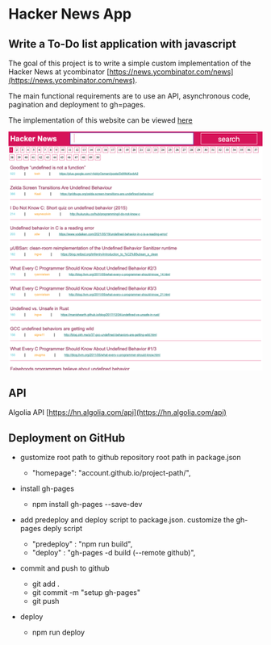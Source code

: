 # Hacker News App

## Write a To-Do list application with javascript

The goal of this project is to write a simple custom implementation of the Hacker News at ycombinator [https://news.ycombinator.com/news](https://news.ycombinator.com/news).

The main functional requirements are to use an API, asynchronous code, pagination and deployment to gh=pages.

The implementation of this website can be viewed [here](https://konstrukteur.github.io/hacker-news-react/)

![initial design](design.png)

## API

Algolia API [https://hn.algolia.com/api](https://hn.algolia.com/api)

## Deployment on GitHub

- gustomize root path to github repository root path in package.json

  - "homepage": "account.github.io/project-path/",

- install gh-pages

  - npm install gh-pages --save-dev

- add predeploy and deploy script to package.json. customize the gh-pages deply script

  - "predeploy" : "npm run build",
  - "deploy" : "gh-pages -d build (--remote github)",

- commit and push to github

  - git add .
  - git commit -m "setup gh-pages"
  - git push

- deploy
  - npm run deploy
